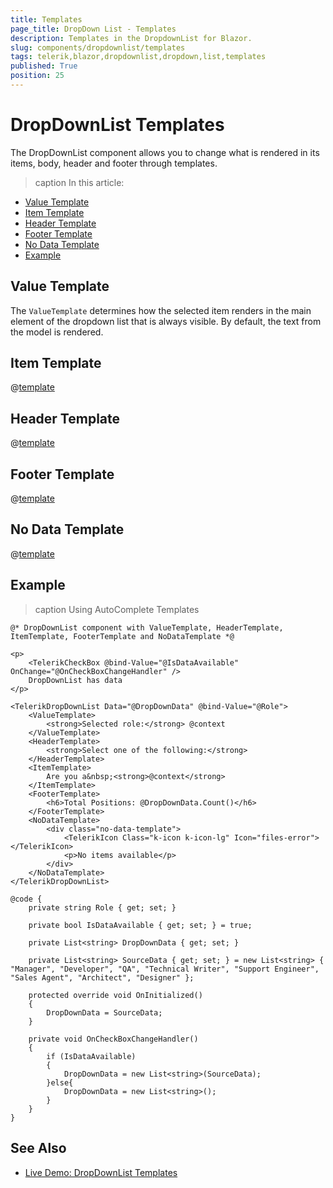 ```yaml
---
title: Templates
page_title: DropDown List - Templates
description: Templates in the DropdownList for Blazor.
slug: components/dropdownlist/templates
tags: telerik,blazor,dropdownlist,dropdown,list,templates
published: True
position: 25
---
```


# DropDownList Templates

The DropDownList component allows you to change what is rendered in its items, body, header and footer through templates.

>caption In this article:

* [Value Template](#value-template)
* [Item Template](#item-template)
* [Header Template](#header-template)
* [Footer Template](#footer-template)
* [No Data Template](#no-data-template)
* [Example](#example)


## Value Template

The `ValueTemplate` determines how the selected item renders in the main element of the dropdown list that is always visible. By default, the text from the model is rendered.

## Item Template

@[template](/_contentTemplates/dropdowns/templates.md#item-template)

## Header Template

@[template](/_contentTemplates/dropdowns/templates.md#header-template)

## Footer Template

@[template](/_contentTemplates/dropdowns/templates.md#footer-template)

## No Data Template

@[template](/_contentTemplates/dropdowns/templates.md#no-data-template)

## Example

>caption Using AutoComplete Templates

````CSHTML
@* DropDownList component with ValueTemplate, HeaderTemplate, ItemTemplate, FooterTemplate and NoDataTemplate *@

<p>
    <TelerikCheckBox @bind-Value="@IsDataAvailable" OnChange="@OnCheckBoxChangeHandler" />
    DropDownList has data
</p>

<TelerikDropDownList Data="@DropDownData" @bind-Value="@Role">
    <ValueTemplate>
        <strong>Selected role:</strong> @context
    </ValueTemplate>
    <HeaderTemplate>
        <strong>Select one of the following:</strong>
    </HeaderTemplate>
    <ItemTemplate>
        Are you a&nbsp;<strong>@context</strong>
    </ItemTemplate>
    <FooterTemplate>
        <h6>Total Positions: @DropDownData.Count()</h6>
    </FooterTemplate>
    <NoDataTemplate>
        <div class="no-data-template">
            <TelerikIcon Class="k-icon k-icon-lg" Icon="files-error"></TelerikIcon>
            <p>No items available</p>
        </div>
    </NoDataTemplate>
</TelerikDropDownList>

@code {
    private string Role { get; set; }

    private bool IsDataAvailable { get; set; } = true;

    private List<string> DropDownData { get; set; }

    private List<string> SourceData { get; set; } = new List<string> { "Manager", "Developer", "QA", "Technical Writer", "Support Engineer", "Sales Agent", "Architect", "Designer" };

    protected override void OnInitialized()
    {
        DropDownData = SourceData;
    }

    private void OnCheckBoxChangeHandler()
    {
        if (IsDataAvailable)
        {
            DropDownData = new List<string>(SourceData);
        }else{
            DropDownData = new List<string>();
        }
    }
}
````

## See Also

  * [Live Demo: DropDownList Templates](https://demos.telerik.com/blazor-ui/dropdownlist/templates)
   
  
